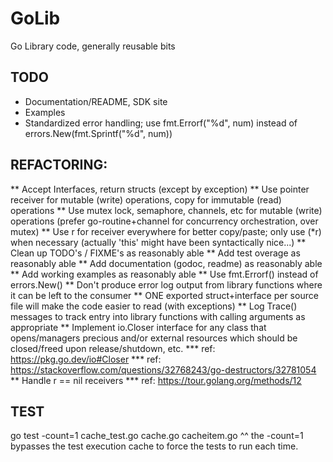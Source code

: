 # GoLib
Go Library code, generally reusable bits

## TODO
* Documentation/README, SDK site
* Examples
* Standardized error handling; use fmt.Errorf("%d", num) instead of errors.New(fmt.Sprintf("%d", num))

## REFACTORING:
** Accept Interfaces, return structs (except by exception)
** Use pointer receiver for mutable (write) operations, copy for immutable (read) operations
** Use mutex lock, semaphore, channels, etc for mutable (write) operations (prefer go-routine+channel for concurrency orchestration, over mutex)
** Use r for receiver everywhere for better copy/paste; only use (*r) when necessary (actually 'this' might have been syntactically nice...)
** Clean up TODO's / FIXME's as reasonably able
** Add test overage as reasonably able
** Add documentation (godoc, readme) as reasonably able
** Add working examples as reasonably able
** Use fmt.Errorf() instead of errors.New()
** Don't produce error log output from library functions where it can be left to the consumer
** ONE exported struct+interface per source file will make the code easier to read (with exceptions)
** Log Trace() messages to track entry into library functions with calling arguments as appropriate
** Implement io.Closer interface for any class that opens/managers precious and/or external resources which should be closed/freed upon release/shutdown, etc.
*** ref: https://pkg.go.dev/io#Closer
*** ref: https://stackoverflow.com/questions/32768243/go-destructors/32781054
** Handle r == nil receivers
*** ref: https://tour.golang.org/methods/12

## TEST
go test -count=1 cache_test.go cache.go cacheitem.go
^^ the -count=1 bypasses the test execution cache to force the tests to run each time.


